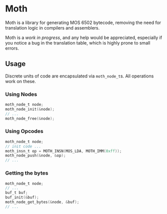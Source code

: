 # Moth

Moth is a library for generating MOS 6502 bytecode, removing the
need for translation logic in compilers and assemblers.

Moth is a *work in progress*, and any help would be appreciated,
especially if you notice a bug in the translation table, which is
highly prone to small errors.

## Usage
Discrete units of code are encapsulated via `moth_node_t`s.
All operations work on these.

### Using Nodes
```C
moth_node_t node;
moth_node_init(&node);
// ...
moth_node_free(&node);
```

### Using Opcodes
```C
moth_node_t node;
// init code ...
moth_insn_t op = MOTH_INSN(MOS_LDA, MOTH_IMM(0xff));
moth_node_push(&node, &op);
// ...
```

### Getting the bytes
```C
moth_node_t node;
// ...
buf_t buf;
buf_init(&buf);
moth_node_get_bytes(&node, &buf);
// ...
```
